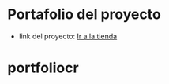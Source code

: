 # Portafolio del proyecto

- link del proyecto: <a href="(https://cimpy414.github.io/beauty_geek_cr)/" target="_blank">Ir a la tienda</a>
# portfoliocr

